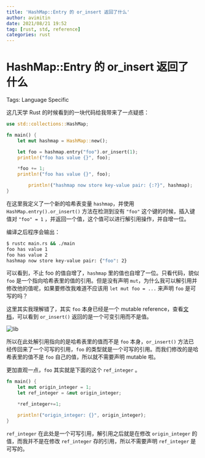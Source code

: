 ```yaml
---
title: 'HashMap::Entry 的 or_insert 返回了什么'
author: avimitin
date: 2021/08/21 19:52
tag: [rust, std, reference]
categories: rust
---
```


# HashMap::Entry 的 or_insert 返回了什么

Tags: Language Specific

这几天学 Rust 的时候看到的一块代码给我带来了一点疑惑：

```rust
use std::collections::HashMap;

fn main() {
    let mut hashmap = HashMap::new();

    let foo = hashmap.entry("foo").or_insert(1);
    println!("foo has value {}", foo);

    *foo += 1;
    println!("foo has value {}", foo);

		println!("hashmap now store key-value pair: {:?}", hashmap);
}
```

在这里我定义了一个新的哈希表变量 `hashmap`，并使用 `HashMap.entry().or_insert()` 方法在检测到没有 `"foo"` 这个键的时候，插入键值对 `"foo" = 1` ，并返回一个值，这个值可以进行解引用操作，并自增一位。

编译之后程序会输出：

```bash
$ rustc main.rs && ./main
foo has value 1
foo has value 2
hashmap now store key-value pair: {"foo": 2}
```

可以看到，不止 foo 的值自增了，`hashmap` 里的值也自增了一位。只看代码，貌似 `foo` 是一个指向哈希表里的值的引用。但是没有声明 `mut`，为什么我可以解引用并修改他的值呢，如果要修改我难道不应该用 `let mut foo = ...` 来声明 `foo` 是可写的吗？

这里其实我理解错了，其实 `foo` 本身已经是一个 mutable reference，查看[文档](https://doc.rust-lang.org/std/collections/hash_map/enum.Entry.html#method.or_insert)，可以看到 `or_insert()` 返回的是一个可变引用而不是值。

![lib](/images/rust/What_Does_HashMap_Entry_or_insert_Return/lib.png)

所以在此处解引用指向的是哈希表里的值而不是 `foo` 本身，`or_insert()` 方法已经传回来了一个可写的引用，`foo` 的类型就是一个可写的引用。而我们修改的是哈希表里的值不是 `foo` 自己的值，所以就不需要声明 mutable 啦。

更加直观一点，`foo` 其实就是下面的这个 `ref_integer` 。

```rust
fn main() {
    let mut origin_integer = 1;
    let ref_integer = &mut origin_integer;

    *ref_integer+=1;

    println!("origin_integer: {}", origin_integer);
}
```

`ref_integer` 在此处是一个可写引用，解引用之后就是在修改 `origin_integer` 的值，而我并不是在修改 `ref_integer` 存的引用，所以不需要声明 `ref_integer` 是可写的。
